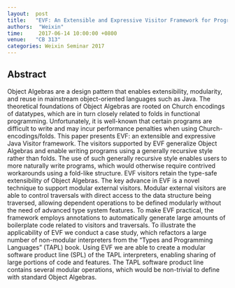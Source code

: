 ```yaml
--- 
layout:  post 
title:   "EVF: An Extensible and Expressive Visitor Framework for Programming Language Reuse"
authors:  "Weixin"
time:     2017-06-14 10:00:00 +0800
venue:   "CB 313"
categories: Weixin Seminar 2017
--- 
```

## Abstract

Object Algebras are a design pattern that enables extensibility,
modularity, and
reuse in mainstream object-oriented languages such as Java. The theoretical
foundations of Object Algebras are rooted on Church encodings of datatypes,
which are in turn closely related to folds in functional programming.
Unfortunately, it is well-known that certain programs are difficult to
write and
may incur performance penalties when using Church-encodings/folds. This
paper
presents EVF: an extensible and expressive Java Visitor framework. The
visitors
supported by EVF generalize Object Algebras and enable writing programs
using a
generally recursive style rather than folds. The use of such generally
recursive
style enables users to more naturally write programs, which would otherwise
require contrived workarounds using a fold-like structure. EVF visitors
retain
the type-safe extensibility of Object Algebras. The key advance in EVF is a
novel technique to support modular external visitors. Modular external
visitors
are able to control traversals with direct access to the data structure
being
traversed, allowing dependent operations to be defined modularly without the
need of advanced type system features. To make EVF practical, the framework
employs annotations to automatically generate large amounts of boilerplate
code
related to visitors and traversals. To illustrate the applicability of EVF
we
conduct a case study, which refactors a large number of non-modular
interpreters
from the “Types and Programming Languages” (TAPL) book. Using EVF we are
able to
create a modular software product line (SPL) of the TAPL interpreters,
enabling
sharing of large portions of code and features. The TAPL software product
line
contains several modular operations, which would be non-trivial to define
with
standard Object Algebras.


